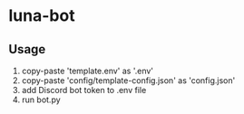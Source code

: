 # luna-bot
## Usage
1) copy-paste 'template.env' as '.env'
2) copy-paste 'config/template-config.json' as 'config.json'
3) add Discord bot token to .env file
4) run bot.py